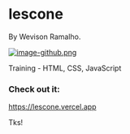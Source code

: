 # lescone
By Wevison Ramalho.

[![image-github.png](https://i.postimg.cc/6pfV7JCS/image-github.png)](https://postimg.cc/fVkSFP2j)

Training - HTML, CSS, JavaScript

### Check out it:
https://lescone.vercel.app

Tks!
